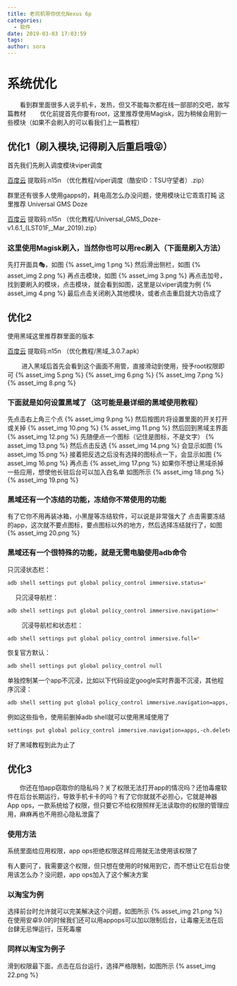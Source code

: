 ```yaml
---
title: 老司机带你优化Nexus 6p
categories:
  - 软件
date: 2019-03-03 17:03:59
tags:
author: sora
---
```


 # 系统优化
　　看到群里面很多人说手机卡，发热，但又不能每次都在线一部部的交吧，故写篇教材
　　优化前提首先你要有root，这里推荐使用Magisk，因为稍候会用到一些模块（如果不会刷入的可以看我们上一篇教程）

## 优化1（刷入模块,记得刷入后重启哦😝）
首先我们先刷入调度模块viper调度

[百度云](https://pan.baidu.com/s/112OsDSGCA6iGsHXtB3_YIg) 提取码:n15n （优化教程/viper调度（酷安ID：TSU守望者）.zip）  

群里还有很多人使用gapps的，耗电高怎么办没问题，使用模块让它乖乖打盹
这里推荐 Universal GMS Doze

[百度云](https://pan.baidu.com/s/112OsDSGCA6iGsHXtB3_YIg) 提取码:n15n （优化教程/Universal_GMS_Doze-v1.6.1_(LST01F,_Mar_2019).zip）

### 这里使用Magisk刷入，当然你也可以用rec刷入（下面是刷入方法）
先打开面具🎭，如图
{% asset_img 1.png %}
然后滑出侧栏，如图
{% asset_img 2.png %}
再点击模块，如图
{% asset_img 3.png %}
再点击加号，找到要刷入的模块，点击模块，就会看到如图，这里是以viper调度为例
{% asset_img 4.png %}
最后点击关闭刷入其他模块，或者点击重启就大功告成了

## 优化2
使用黑域这里推荐群里面的版本

[百度云](https://pan.baidu.com/s/112OsDSGCA6iGsHXtB3_YIg) 提取码:n15n （优化教程/黑域_3.0.7.apk）

　　
进入黑域后首先会看到这个画面不用管，直接滑动到使用，授予root权限即可
{% asset_img 5.png %}
{% asset_img 6.png %}
{% asset_img 7.png %}
{% asset_img 8.png %}

### 下面就是如何设置黑域了（这可能是最详细的黑域使用教程）
先点击右上角三个点
{% asset_img 9.png %}
然后按图片将设置里面的开关打开或关掉
{% asset_img 10.png %}
{% asset_img 11.png %}
然后回到黑域主界面
{% asset_img 12.png %}
先随便点一个图标（记住是图标，不是文字）
{% asset_img 13.png %}
然后点击反选
{% asset_img 14.png %}
会显示如图
{% asset_img 15.png %}
接着把反选之后没有选择的图标点一下，会显示如图
{% asset_img 16.png %}
再点击
{% asset_img 17.png %}
如果你不想让黑域杀掉一些应用，想使他长驻后台可以加入白名单
如图所示
{% asset_img 18.png %}
{% asset_img 19.png %}

### 黑域还有一个冻结的功能，冻结你不常使用的功能
有了它你不用再装冰箱，小黑屋等冻结软件，可以说是非常强大了
点击需要冻结的app，这次就不要点图标，要点图标以外的地方，然后选择冻结就行了，如图
{% asset_img 20.png %}

### 黑域还有一个很特殊的功能，就是无需电脑使用adb命令

只沉浸状态栏： 
```bash
adb shell settings put global policy_control immersive.status=*
```
　
只沉浸导航栏：
```bash 
adb shell settings put global policy_control immersive.navigation=*
```
　　
沉浸导航栏和状态栏： 
```bash
adb shell settings put global policy_control immersive.full=*
```

恢复官方默认： 
```bash
adb shell settings put global policy_control null
```

单独控制某一个app不沉浸，比如以下代码设定google实时界面不沉浸，其他程序沉浸：
```bash
adb shell setting put global policy_control immersive.navigation=apps,-ch.deletescape.lawnchair.ci
```

例如这些指令，使用前删掉adb shell就可以使用黑域使用了
```bash
settings put global policy_control immersive.navigation=apps,-ch.deletescape.lawnchair.ci,-com.google.android.GoogleCamera,-com.google.android.inputmethod.latin
```

好了黑域教程到此为止了

## 优化3
　　你还在怕app窃取你的隐私吗？关了权限无法打开app的情况吗？还怕毒瘤软件在后台长期运行，导致手机卡卡的吗？有了它你就就不必担心，它就是神器 App ops，一款系统给了权限，但只要它不给权限照样无法读取你的权限的管理应用，麻麻再也不用担心隐私泄露了

### 使用方法
系统里面给应用权限，app ops拒绝权限这样应用就无法使用该权限了

有人要问了，我需要这个权限，但只想在使用的时候用到它，而不想让它在后台使用该怎么办？没问题，app ops加入了这个解决方案

### 以淘宝为例
选择前台时允许就可以完美解决这个问题，如图所示
{% asset_img 21.png %}
在使用安卓9.0的时候我们还可以用appops可以加以限制后台，让毒瘤无法在后台肆无忌惮运行，压死毒瘤

### 同样以淘宝为例子
滑到权限最下面，点击在后台运行，选择严格限制，如图所示
{% asset_img 22.png %}　　